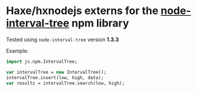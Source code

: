 # Haxe/hxnodejs externs for the [node-interval-tree](https://www.npmjs.com/package/node-interval-tree) npm library

Tested using `node-interval-tree` version **1.3.3**

Example:
```haxe
import js.npm.IntervalTree;

var intervalTree = new IntervalTree();
intervalTree.insert(low, high, data);
var results = intervalTree.search(low, high);
```

